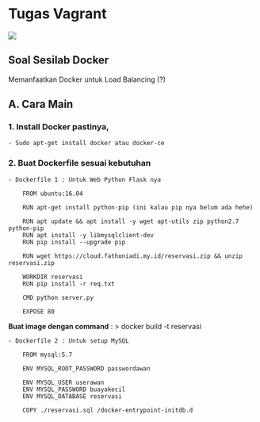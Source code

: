 # Tugas Vagrant

![](https://logz.io/wp-content/uploads/2016/01/docker-facebook.png)

## Soal Sesilab Docker

Memanfaatkan Docker untuk Load Balancing (?)



## A. Cara Main
### 1. Install Docker pastinya, 
	- Sudo apt-get install docker atau docker-ce
	

### 2. Buat Dockerfile sesuai kebutuhan
	- Dockerfile 1 : Untuk Web Python Flask nya
		
		FROM ubuntu:16.04

		RUN apt-get install python-pip (ini kalau pip nya belum ada hehe)

		RUN apt update && apt install -y wget apt-utils zip python2.7 python-pip
		RUN apt install -y libmysqlclient-dev
		RUN pip install --upgrade pip

		RUN wget https://cloud.fathoniadi.my.id/reservasi.zip && unzip reservasi.zip

		WORKDIR reservasi
		RUN pip install -r req.txt

		CMD python server.py

		EXPOSE 80

**Buat image dengan command** : > docker build -t reservasi

	- Dockerfile 2 : Untuk setup MySQL

		FROM mysql:5.7

		ENV MYSQL_ROOT_PASSWORD passwordawan

		ENV MYSQL_USER userawan
		ENV MYSQL_PASSWORD buayakecil
		ENV MYSQL_DATABASE reservasi

		COPY ./reservasi.sql /docker-entrypoint-initdb.d

